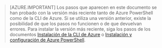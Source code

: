 > [AZURE.IMPORTANT] Los pasos que aparecen en este documento se han probado con la versión más reciente tanto de Azure PowerShell como de la CLI de Azure. Si se utiliza una versión anterior, existe la posibilidad de que los pasos no funcionen o de que devuelvan errores. Para instalar la versión más reciente, siga los pasos de los documentos [Instalación de la CLI de Azure](../articles/xplat-cli-install.md) o [Instalación y configuración de Azure PowerShell](../articles/powershell-install-configure.md).

<!---HONumber=AcomDC_0420_2016-->